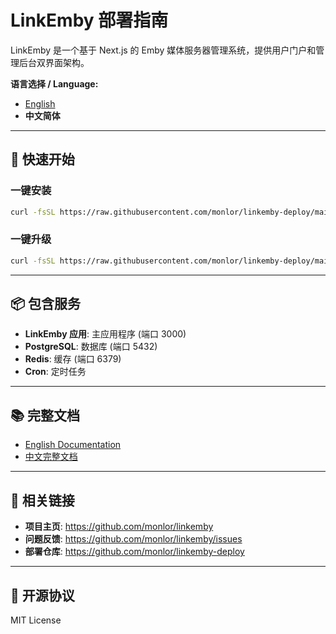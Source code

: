 # LinkEmby 部署指南

LinkEmby 是一个基于 Next.js 的 Emby 媒体服务器管理系统，提供用户门户和管理后台双界面架构。

**语言选择 / Language:**
- [English](README.en.md)
- **中文简体**

---

## 🚀 快速开始

### 一键安装

```bash
curl -fsSL https://raw.githubusercontent.com/monlor/linkemby-deploy/main/install.sh | bash
```

### 一键升级

```bash
curl -fsSL https://raw.githubusercontent.com/monlor/linkemby-deploy/main/install.sh | bash
```

---

## 📦 包含服务

- **LinkEmby 应用**: 主应用程序 (端口 3000)
- **PostgreSQL**: 数据库 (端口 5432)
- **Redis**: 缓存 (端口 6379)
- **Cron**: 定时任务

---

## 📚 完整文档

- [English Documentation](README.en.md)
- [中文完整文档](README.zh-CN.md)

---

## 🔗 相关链接

- **项目主页**: https://github.com/monlor/linkemby
- **问题反馈**: https://github.com/monlor/linkemby/issues
- **部署仓库**: https://github.com/monlor/linkemby-deploy

---

## 📄 开源协议

MIT License
